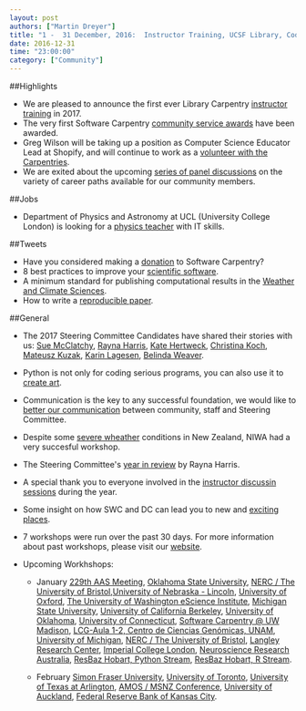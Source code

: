 ```yaml
---
layout: post
authors: ["Martin Dreyer"]
title: "1 -  31 December, 2016:  Instructor Training, UCSF Library, Code of Conduct, Announcement List, Steering Committee minutes."
date: 2016-12-31
time: "23:00:00"
category: ["Community"]
---
```


##Highlights
* We are pleased to announce the first ever Library Carpentry [instructor training]({{site.baseurl}}/blog/2016/12/csv-conf.html) in 2017.
* The very first Software Carpentry [community service awards]({{site.baseurl}}/blog/2016/12/community-service-awards.html) have been awarded.
* Greg Wilson will be taking up a position as Computer Science Educator Lead at Shopify, and will continue to work as a [volunteer with the Carpentries]({{site.baseurl}}/blog/2016/12/next-steps.html).
* We are exited about the upcoming [series of panel discussions]({{site.baseurl}}/blog/2016/12/careers.html) on the variety of career paths available for our community members.

##Jobs
* Department of Physics and Astronomy at UCL (University College London) is looking for a [physics teacher]({{site.baseurl}}/blog/2016/12/ucl-sysadmin-job.html) with IT skills.

##Tweets
* Have you considered making a [donation](https://www.flipcause.com/secure/donate/MjI2Mg==) to Software Carpentry?
* 8 best practices to improve your [scientific software](http://www.askaswiss.com/2017/01/8-best-practices-to-improve-your-scientific-software.html).
* A minimum standard for publishing computational results in the [Weather and Climate Sciences](http://journals.ametsoc.org/doi/abs/10.1175/BAMS-D-15-00010.1).
* How to write a [reproducible paper](https://speakerdeck.com/damienirving/how-to-write-a-reproducible-paper-2).

##General
* The 2017 Steering Committee Candidates have shared their stories with us: [Sue McClatchy]({{site.baseurl}}/blog/2016/12/election-sue-mcclatchy.html), [Rayna Harris]({{site.baseurl}}/blog/2016/12/steering-harris.html), [Kate Hertweck]({{site.baseurl}}/blog/2016/12/election-kate-hertweck.html), [Christina Koch]({{site.baseurl}}/blog/2016/12/steering-ckoch.html), [Mateusz Kuzak]({{site.baseurl}}/blog/2016/12/election-mateusz-kuzak.html),  [Karin Lagesen]({{site.baseurl}}/blog/2016/12/lagesen.html), [Belinda Weaver]({{site.baseurl}}/blog/2016/12/weaver-sc.html).
* Python is not only for coding serious programs, you can also use it to [create art]({{site.baseurl}}/blog/2016/12/art-with-python.html).
* Communication is the key to any successful foundation, we would like to [better our communication]({{site.baseurl}}/blog/2016/12/conversations.html) between community, staff and Steering Committee.
* Despite some [severe wheather]({{site.baseurl}}/blog/2016/12/niwa-workshop.html) conditions in New Zealand, NIWA had a very succesful workshop.
* The Steering Committee's [year in review]({{site.baseurl}}/blog/2016/12/yearinreview-harris.html) by Rayna Harris.
* A special thank you to everyone involved in the [instructor discussin sessions]({{site.baseurl}}/blog/2016/12/christmas-instructor-discussion.html) during the year.
* Some insight on how SWC and DC can lead you to new and [exciting places]({{site.baseurl}}/blog/2016/12/instructor-training-intercontinental.html).

* 7 workshops were run over the past 30 days. For more information about past workshops, please visit our [website]({{site.baseurl}}/workshops/past/). 
* Upcoming Workhshops:

  * January
  	[229th AAS Meeting](https://abostroem.github.io/2017-01-03-aas/), [Oklahoma State University](https://osu-swc.github.io/2017-01-03-okstate/), [NERC / The University of Bristol](https://andreww.github.io/2017-01-04-bristol/),[University of Nebraska - Lincoln](https://eharstad.github.io/2017-01-05-UNL/), [University of Oxford](https://rroxford.github.io/2017-01-09-oxford/), [The University of Washington eScience Institute](https://uwescience.github.io/2017-01-09-uw/), [Michigan State University](https://jsta.github.io/2017-01-11-msu/), [University of California Berkeley](https://bids.github.io/2017-01-12-ucb/), [University of Oklahoma](https://oulib-swc.github.io/2017-01-12-ou/), [University of Connecticut](https://mickley.github.io/2017-01-12-UCONN/), [Software Carpentry @ UW Madison](https://uw-madison-aci.github.io/2017-01-12-uwmadison/), [LCG-Aula 1-2, Centro de Ciencias Genómicas, UNAM](https://jnandez.github.io/2017-01-16-ccg-unam/), [University of Michigan](https://umswc.github.io/2017-01-17-UMich/), [NERC / The University of Bristol](https://andreww.github.io/2017-01-18-bristol/), [Langley Research Center](https://marwahaha.github.io/2017-01-26-Langley/), [Imperial College London](https://rbeagrie.github.io/2017-01-26-imperial/), [Neuroscience Research Australia](https://martinheroux.github.io/2017-01-30-NeuRA-Python/), [ResBaz Hobart, Python Stream](https://datasciencehobart.github.io/2017-01-31-resbaztas-python/), [ResBaz Hobart, R Stream](https://datasciencehobart.github.io/2017-01-31-resbaztas-r/).

  * February
  	[Simon Fraser University](http://bgran.de/2017-02-02-SFU/), [University of Toronto](https://uoftcoders.github.io/2017-02-03-utoronto/), [University of Texas at Arlington](https://annawilliford.github.io/2017-02-04-UTA/), [AMOS / MSNZ Conference](https://damienirving.github.io/2017-02-05-amos/), [University of Auckland](https://uoa-eresearch.github.io/2017-02-07-uoa/), [Federal Reserve Bank of Kansas City](https://butterflyology.github.io/2017-02-14-kcfrb/).